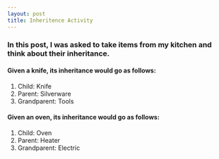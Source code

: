 ```yaml
---
layout: post
title: Inheritence Activity
---
```

### In this post, I was asked to take items from my kitchen and think about their inheritance.
#### Given a knife, its inheritance would go as follows:

1. Child: Knife
1. Parent: Silverware
1. Grandparent: Tools



#### Given an oven, its inheritance would go as follows:
1. Child: Oven
1. Parent: Heater
1. Grandparent: Electric
